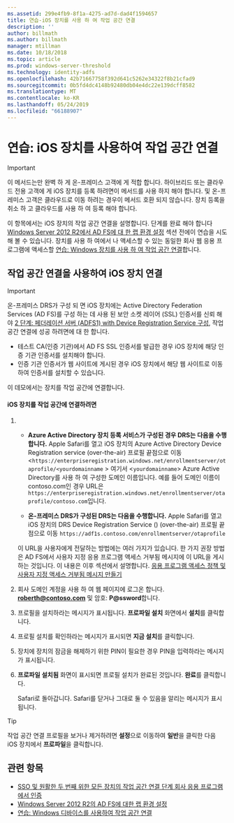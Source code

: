 ```yaml
---
ms.assetid: 299e4fb9-8f1a-4275-ad7d-dad4f1594657
title: 연습-iOS 장치를 사용 하 여 작업 공간 연결
description: ''
author: billmath
ms.author: billmath
manager: mtillman
ms.date: 10/18/2018
ms.topic: article
ms.prod: windows-server-threshold
ms.technology: identity-adfs
ms.openlocfilehash: 42b71667758f392d641c5262e34322f8b21cfad9
ms.sourcegitcommit: 0b5fd4dc4148b92480db04e4dc22e139dcff8582
ms.translationtype: MT
ms.contentlocale: ko-KR
ms.lasthandoff: 05/24/2019
ms.locfileid: "66188907"
---
```

# <a name="walkthrough-workplace-join-with-an-ios-device"></a>연습: iOS 장치를 사용하여 작업 공간 연결


> [!IMPORTANT] 
> 이 메서드는만 완벽 하 게 온-프레미스 고객에 게 적합 합니다. 하이브리드 또는 클라우드 전용 고객에 게 iOS 장치를 등록 하려면이 메서드를 사용 하지 해야 합니다. 및 온-프레미스 고객은 클라우드로 이동 하려는 경우이 메서드 호환 되지 않습니다. 장치 등록을 취소 하 고 클라우드를 사용 하 여 등록 해야 합니다. 

이 항목에서는 iOS 장치의 작업 공간 연결을 설명합니다. 단계를 완료 해야 합니다 [Windows Server 2012 R2에서 AD FS에 대 한 랩 환경 설정](../../ad-fs/deployment/Set-up-the-lab-environment-for-AD-FS-in-Windows-Server-2012-R2.md) 섹션 전에이 연습을 시도해 볼 수 있습니다. 장치를 사용 하 여에서 나 액세스할 수 있는 동일한 회사 웹 응용 프로그램에 액세스할 [연습: Windows 장치를 사용 하 여 작업 공간 연결](Walkthrough--Workplace-Join-with-a-Windows-Device.md)합니다.


## <a name="join-an-ios-device-with-workplace-join"></a>작업 공간 연결을 사용하여 iOS 장치 연결

> [!IMPORTANT]
> 온-프레미스 DRS가 구성 되 면 iOS 장치에는 Active Directory Federation Services (AD FS)를 구성 하는 데 사용 된 보안 소켓 레이어 (SSL) 인증서를 신뢰 해야 [2 단계: 페더레이션 서버 (ADFS1) with Device Registration Service 구성](../../ad-fs/deployment/Set-up-the-lab-environment-for-AD-FS-in-Windows-Server-2012-R2.md#BKMK_4), 작업 공간 연결에 성공 하려면에 대 한 합니다.
> 
> -   테스트 CA(인증 기관)에서 AD FS SSL 인증서를 발급한 경우 iOS 장치에 해당 인증 기관 인증서를 설치해야 합니다.
> -   인증 기관 인증서가 웹 사이트에 게시된 경우 iOS 장치에서 해당 웹 사이트로 이동하여 인증서를 설치할 수 있습니다.

이 데모에서는 장치를 작업 공간에 연결합니다.

#### <a name="to-join-an-ios-device-to-a-workplace"></a>iOS 장치를 작업 공간에 연결하려면

1.  -   **Azure Active Directory 장치 등록 서비스가 구성된 경우 DRS는 다음을 수행합니다.** Apple Safari를 열고 iOS 장치의 Azure Active Directory Device Registration service (over-the-air) 프로필 끝점으로 이동 <`https://enterpriseregistration.windows.net/enrollmentserver/otaprofile/<yourdomainname` > 여기서 <`yourdomainname`> Azure Active Directory를 사용 하 여 구성한 도메인 이름입니다. 예를 들어 도메인 이름이 contoso.com인 경우 URL은 `https://enterpriseregistration.windows.net/enrollmentserver/otaprofile/contoso.com`입니다.

    -   **온-프레미스 DRS가 구성된 DRS는 다음을 수행합니다.** Apple Safari를 열고 iOS 장치의 DRS Device Registration Service () (over-the-air) 프로필 끝점으로 이동 `https://adf1s.contoso.com/enrollmentserver/otaprofile`

    이 URL을 사용자에게 전달하는 방법에는 여러 가지가 있습니다. 한 가지 권장 방법은 AD FS에서 사용자 지정 응용 프로그램 액세스 거부됨 메시지에 이 URL을 게시하는 것입니다. 이 내용은 이후 섹션에서 설명합니다. [응용 프로그램 액세스 정책 및 사용자 지정 액세스 거부됨 메시지 만들기](https://docs.microsoft.com/azure/active-directory/active-directory-device-registration-on-premises-setup#create-an-application-access-policy-and-custom-access-denied-message)

2.  회사 도메인 계정을 사용 하 여 웹 페이지에 로그온 합니다. **roberth@contoso.com** 및 암호: **P@ssword**합니다.

3.  프로필을 설치하라는 메시지가 표시됩니다. **프로파일 설치** 화면에서 **설치**를 클릭합니다.

4.  프로필 설치를 확인하라는 메시지가 표시되면 **지금 설치**를 클릭합니다.

5.  장치에 장치의 잠금을 해제하기 위한 PIN이 필요한 경우 PIN을 입력하라는 메시지가 표시됩니다.

6.  **프로파일 설치됨** 화면이 표시되면 프로필 설치가 완료된 것입니다. **완료**를 클릭합니다.

    Safari로 돌아갑니다. Safari를 닫거나 그대로 둘 수 있음을 알리는 메시지가 표시됩니다.

> [!TIP]
> 작업 공간 연결 프로필을 보거나 제거하려면 **설정**으로 이동하여 **일반**을 클릭한 다음 iOS 장치에서 **프로파일**을 클릭합니다.

## <a name="see-also"></a>관련 항목


- [SSO 및 원활한 두 번째 위한 모든 장치의 작업 공간 연결 단계 회사 응용 프로그램에서 인증](Join-to-Workplace-from-Any-Device-for-SSO-and-Seamless-Second-Factor-Authentication-Across-Company-Applications.md)
- [Windows Server 2012 R2의 AD FS에 대한 랩 환경 설정](../../ad-fs/deployment/Set-up-the-lab-environment-for-AD-FS-in-Windows-Server-2012-R2.md)
- [연습: Windows 디바이스를 사용하여 작업 공간 연결](Walkthrough--Workplace-Join-with-a-Windows-Device.md)



